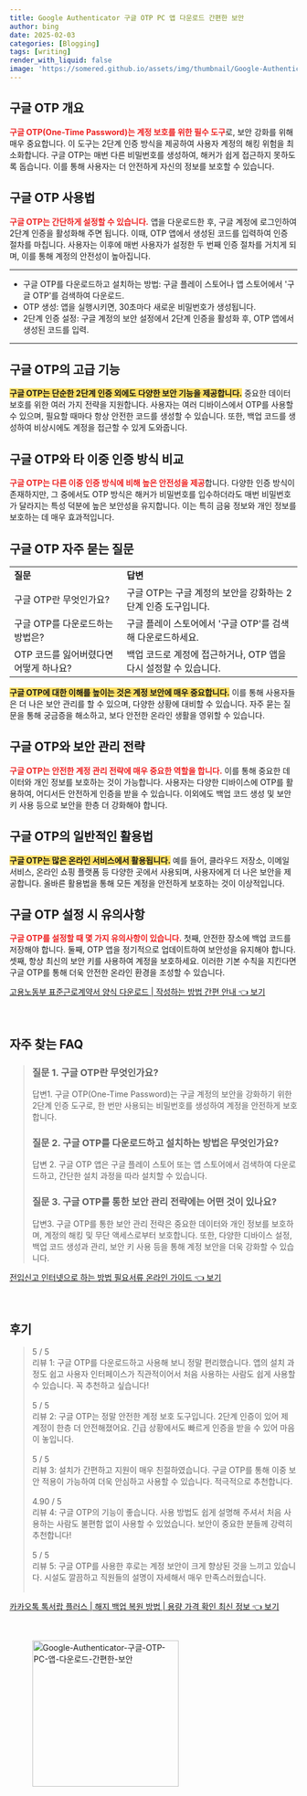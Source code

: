 ```yaml
---
title: Google Authenticator 구글 OTP PC 앱 다운로드 간편한 보안
author: bing
date: 2025-02-03
categories: [Blogging]
tags: [writing]
render_with_liquid: false
image: 'https://somered.github.io/assets/img/thumbnail/Google-Authenticator-구글-OTP-PC-앱-다운로드-간편한-보안.webp'
---
```



<h2 id='구글-OTP-개요'>구글 OTP 개요</h2>

<p><b><span style="color: #ee2323;">구글 OTP(One-Time Password)는 계정 보호를 위한 필수 도구</span></b>로, 보안 강화를 위해 매우 중요합니다. 이 도구는 2단계 인증 방식을 제공하여 사용자 계정의 해킹 위험을 최소화합니다. 구글 OTP는 매번 다른 비밀번호를 생성하여, 해커가 쉽게 접근하지 못하도록 돕습니다. 이를 통해 사용자는 더 안전하게 자신의 정보를 보호할 수 있습니다.</p>

<h2 id='구글-OTP-사용법'>구글 OTP 사용법</h2>

<p><b><span style="color: #ee2323;">구글 OTP는 간단하게 설정할 수 있습니다.</span></b> 앱을 다운로드한 후, 구글 계정에 로그인하여 2단계 인증을 활성화해 주면 됩니다. 이때, OTP 앱에서 생성된 코드를 입력하여 인증 절차를 마칩니다. 사용자는 이후에 매번 사용자가 설정한 두 번째 인증 절차를 거치게 되며, 이를 통해 계정의 안전성이 높아집니다.</p>

<hr />

<ul>
    <li>구글 OTP를 다운로드하고 설치하는 방법: 구글 플레이 스토어나 앱 스토어에서 '구글 OTP'를 검색하여 다운로드.</li>
    <li>OTP 생성: 앱을 실행시키면, 30초마다 새로운 비밀번호가 생성됩니다.</li>
    <li>2단계 인증 설정: 구글 계정의 보안 설정에서 2단계 인증을 활성화 후, OTP 앱에서 생성된 코드를 입력.</li>
</ul>

<hr />

<h2 id='구글-OTP-고급-기능'>구글 OTP의 고급 기능</h2>

<p><b><span style="background-color: #ffe066;">구글 OTP는 단순한 2단계 인증 외에도 다양한 보안 기능을 제공합니다.</span></b> 중요한 데이터 보호를 위한 여러 가지 전략을 지원합니다. 사용자는 여러 디바이스에서 OTP를 사용할 수 있으며, 필요할 때마다 항상 안전한 코드를 생성할 수 있습니다. 또한, 백업 코드를 생성하여 비상시에도 계정을 접근할 수 있게 도와줍니다.</p>

<h2 id='구글-OTP-안전성-비교'>구글 OTP와 타 이중 인증 방식 비교</h2>

<p><b><span style="color: #ee2323;">구글 OTP는 다른 이중 인증 방식에 비해 높은 안전성을 제공</span></b>합니다. 다양한 인증 방식이 존재하지만, 그 중에서도 OTP 방식은 해커가 비밀번호를 입수하더라도 매번 비밀번호가 달라지는 특성 덕분에 높은 보안성을 유지합니다. 이는 특히 금융 정보와 개인 정보를 보호하는 데 매우 효과적입니다.</p>

<h2 id='구글-OTP-자주-묻는-질문'>구글 OTP 자주 묻는 질문</h2>

<table>
    <tr>
        <td><b>질문</b></td>
        <td><b>답변</b></td>
    </tr>
    <tr>
        <td>구글 OTP란 무엇인가요?</td>
        <td>구글 OTP는 구글 계정의 보안을 강화하는 2단계 인증 도구입니다.</td>
    </tr>
    <tr>
        <td>구글 OTP를 다운로드하는 방법은?</td>
        <td>구글 플레이 스토어에서 '구글 OTP'를 검색해 다운로드하세요.</td>
    </tr>
    <tr>
        <td>OTP 코드를 잃어버렸다면 어떻게 하나요?</td>
        <td>백업 코드로 계정에 접근하거나, OTP 앱을 다시 설정할 수 있습니다.</td>
    </tr>
</table>

<p><b><span style="background-color: #ffe066;">구글 OTP에 대한 이해를 높이는 것은 계정 보안에 매우 중요합니다.</span></b> 이를 통해 사용자들은 더 나은 보안 관리를 할 수 있으며, 다양한 상황에 대비할 수 있습니다. 자주 묻는 질문을 통해 궁금증을 해소하고, 보다 안전한 온라인 생활을 영위할 수 있습니다.</p>

<h2 id='구글-OTP-보안-관리-전략'>구글 OTP와 보안 관리 전략</h2>

<p><b><span style="color: #ee2323;">구글 OTP는 안전한 계정 관리 전략에 매우 중요한 역할을 합니다.</span></b> 이를 통해 중요한 데이터와 개인 정보를 보호하는 것이 가능합니다. 사용자는 다양한 디바이스에 OTP를 활용하여, 어디서든 안전하게 인증을 받을 수 있습니다. 이외에도 백업 코드 생성 및 보안 키 사용 등으로 보안을 한층 더 강화해야 합니다.</p>

<h2 id='구글-OTP-활용'>구글 OTP의 일반적인 활용법</h2>

<p><b><span style="background-color: #ffe066;">구글 OTP는 많은 온라인 서비스에서 활용됩니다.</span></b> 예를 들어, 클라우드 저장소, 이메일 서비스, 온라인 쇼핑 플랫폼 등 다양한 곳에서 사용되며, 사용자에게 더 나은 보안을 제공합니다. 올바른 활용법을 통해 모든 계정을 안전하게 보호하는 것이 이상적입니다.</p>

<h2 id='구글-OTP-설정-주의사항'>구글 OTP 설정 시 유의사항</h2>

<p><b><span style="color: #ee2323;">구글 OTP를 설정할 때 몇 가지 유의사항이 있습니다.</span></b> 첫째, 안전한 장소에 백업 코드를 저장해야 합니다. 둘째, OTP 앱을 정기적으로 업데이트하여 보안성을 유지해야 합니다. 셋째, 항상 최신의 보안 키를 사용하여 계정을 보호하세요. 이러한 기본 수칙을 지킨다면 구글 OTP를 통해 더욱 안전한 온라인 환경을 조성할 수 있습니다.</p>


<p><a class="click-button" title="고용노동부 표준근로계약서 양식 다운로드 | 작성하는 방법 간편 안내" href="https://somered.github.io/posts/%EA%B3%A0%EC%9A%A9%EB%85%B8%EB%8F%99%EB%B6%80-%ED%91%9C%EC%A4%80%EA%B7%BC%EB%A1%9C%EA%B3%84%EC%95%BD%EC%84%9C-%EC%96%91%EC%8B%9D-%EB%8B%A4%EC%9A%B4%EB%A1%9C%EB%93%9C-%EC%9E%91%EC%84%B1%ED%95%98%EB%8A%94-%EB%B0%A9%EB%B2%95-%EA%B0%84%ED%8E%B8-%EC%95%88%EB%82%B4/" rel="dofollow">고용노동부 표준근로계약서 양식 다운로드 | 작성하는 방법 간편 안내 👈 보기</a></p><br>
<h2 id='자주_찾는_FAQ'>자주 찾는 FAQ</h2>
<div itemscope="" itemtype="https://schema.org/FAQPage"> 
<blockquote> 
<div itemscope="" itemprop="mainEntity" itemtype="https://schema.org/Question"> 
<h3 itemprop="name">질문 1. 구글 OTP란 무엇인가요?</h3> 
<div itemscope="" itemprop="acceptedAnswer" itemtype="https://schema.org/Answer"> 
<span itemprop="text"> 
<p>답변1. 구글 OTP(One-Time Password)는 구글 계정의 보안을 강화하기 위한 2단계 인증 도구로, 한 번만 사용되는 비밀번호를 생성하여 계정을 안전하게 보호합니다.</p> 
</span> 
</div> 
</div> 

<div itemscope="" itemprop="mainEntity" itemtype="https://schema.org/Question"> 
<h3 itemprop="name">질문 2. 구글 OTP를 다운로드하고 설치하는 방법은 무엇인가요?</h3> 
<div itemscope="" itemprop="acceptedAnswer" itemtype="https://schema.org/Answer"> 
<span itemprop="text"> 
<p>답변 2. 구글 OTP 앱은 구글 플레이 스토어 또는 앱 스토어에서 검색하여 다운로드하고, 간단한 설치 과정을 따라 설치할 수 있습니다.</p> 
</span> 
</div> 
</div> 

<div itemscope="" itemprop="mainEntity" itemtype="https://schema.org/Question"> 
<h3 itemprop="name">질문 3. 구글 OTP를 통한 보안 관리 전략에는 어떤 것이 있나요?</h3> 
<div itemscope="" itemprop="acceptedAnswer" itemtype="https://schema.org/Answer"> 
<span itemprop="text"> 
<p>답변3. 구글 OTP를 통한 보안 관리 전략은 중요한 데이터와 개인 정보를 보호하며, 계정의 해킹 및 무단 액세스로부터 보호합니다. 또한, 다양한 디바이스 설정, 백업 코드 생성과 관리, 보안 키 사용 등을 통해 계정 보안을 더욱 강화할 수 있습니다.</p> 
</span> 
</div> 
</div> 
</blockquote> 
</div>
<p><a class="click-button" title="전입신고 인터넷으로 하는 방법 필요서류 온라인 가이드" href="https://somered.github.io/posts/%EC%A0%84%EC%9E%85%EC%8B%A0%EA%B3%A0-%EC%9D%B8%ED%84%B0%EB%84%B7%EC%9C%BC%EB%A1%9C-%ED%95%98%EB%8A%94-%EB%B0%A9%EB%B2%95-%ED%95%84%EC%9A%94%EC%84%9C%EB%A5%98-%EC%98%A8%EB%9D%BC%EC%9D%B8-%EA%B0%80%EC%9D%B4%EB%93%9C/" rel="dofollow">전입신고 인터넷으로 하는 방법 필요서류 온라인 가이드 👈 보기</a></p><br>
<h2 id='후기'>후기</h2>
<div itemscope itemtype="https://schema.org/Product">
  <blockquote>
  <div itemprop="review" itemscope itemtype="https://schema.org/Review">
      <div itemprop="reviewRating" itemscope itemtype="https://schema.org/Rating"> <span itemprop="ratingValue">5</span> / <span itemprop="bestRating">5</span> </div>
      <span itemprop="reviewBody">리뷰 1: 구글 OTP를 다운로드하고 사용해 보니 정말 편리했습니다. 앱의 설치 과정도 쉽고 사용자 인터페이스가 직관적이어서 처음 사용하는 사람도 쉽게 사용할 수 있습니다. 꼭 추천하고 싶습니다!</span>
  </div>
  <br>
  <div itemprop="review" itemscope itemtype="https://schema.org/Review">
      <div itemprop="reviewRating" itemscope itemtype="https://schema.org/Rating"> <span itemprop="ratingValue">5</span> / <span itemprop="bestRating">5</span> </div>
      <span itemprop="reviewBody">리뷰 2: 구글 OTP는 정말 안전한 계정 보호 도구입니다. 2단계 인증이 있어 제 계정이 한층 더 안전해졌어요. 긴급 상황에서도 빠르게 인증을 받을 수 있어 마음이 놓입니다.</span>
  </div>
  <br>
  <div itemprop="review" itemscope itemtype="https://schema.org/Review">
      <div itemprop="reviewRating" itemscope itemtype="https://schema.org/Rating"> <span itemprop="ratingValue">5</span> / <span itemprop="bestRating">5</span> </div>
      <span itemprop="reviewBody">리뷰 3: 설치가 간편하고 지원이 매우 친절하였습니다. 구글 OTP를 통해 이중 보안 적용이 가능하여 더욱 안심하고 사용할 수 있습니다. 적극적으로 추천합니다.</span>
  </div>
  <br>
  <div itemprop="review" itemscope itemtype="https://schema.org/Review">
      <div itemprop="reviewRating" itemscope itemtype="https://schema.org/Rating"> <span itemprop="ratingValue">4.90</span> / <span itemprop="bestRating">5</span> </div>
      <span itemprop="reviewBody">리뷰 4: 구글 OTP의 기능이 좋습니다. 사용 방법도 쉽게 설명해 주셔서 처음 사용하는 사람도 불편함 없이 사용할 수 있었습니다. 보안이 중요한 분들께 강력히 추천합니다!</span>
  </div>
  <br>
  <div itemprop="review" itemscope itemtype="https://schema.org/Review">
      <div itemprop="reviewRating" itemscope itemtype="https://schema.org/Rating"> <span itemprop="ratingValue">5</span> / <span itemprop="bestRating">5</span> </div>
      <span itemprop="reviewBody">리뷰 5: 구글 OTP를 사용한 후로는 계정 보안이 크게 향상된 것을 느끼고 있습니다. 시설도 깔끔하고 직원들의 설명이 자세해서 매우 만족스러웠습니다.</span>
  </div>
  <br>
  </blockquote>
</div>
<p><a class="click-button" title="카카오톡 톡서랍 플러스 | 해지 백업 복원 방법 | 용량 가격 확인 최신 정보" href="https://somered.github.io/posts/%EC%B9%B4%EC%B9%B4%EC%98%A4%ED%86%A1-%ED%86%A1%EC%84%9C%EB%9E%8D-%ED%94%8C%EB%9F%AC%EC%8A%A4-%ED%95%B4%EC%A7%80-%EB%B0%B1%EC%97%85-%EB%B3%B5%EC%9B%90-%EB%B0%A9%EB%B2%95-%EC%9A%A9%EB%9F%89-%EA%B0%80%EA%B2%A9-%ED%99%95%EC%9D%B8-%EC%B5%9C%EC%8B%A0-%EC%A0%95%EB%B3%B4/" rel="dofollow">카카오톡 톡서랍 플러스 | 해지 백업 복원 방법 | 용량 가격 확인 최신 정보 👈 보기</a></p><br>
<figure class="image"><img src="https://somered.github.io/assets/img/thumbnail/Google-Authenticator-구글-OTP-PC-앱-다운로드-간편한-보안.webp" alt="Google-Authenticator-구글-OTP-PC-앱-다운로드-간편한-보안" width="256" height="256"></figure>